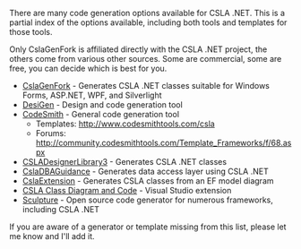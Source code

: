 There are many code generation options available for CSLA .NET. This is a partial index of the options available, including both tools and templates for those tools.

Only CslaGenFork is affiliated directly with the CSLA .NET project, the others come from various other sources. Some are commercial, some are free, you can decide which is best for you.

* [CslaGenFork](https://github.com/CslaGenFork/CslaGenFork) - Generates CSLA .NET classes suitable for Windows Forms, ASP.NET, WPF, and Silverlight
* [DesiGen](https://desigen-docs.dotnotstandard.com/docs) - Design and code generation tool
* [CodeSmith](https://www.codesmithtools.com/) - General code generation tool 
  * Templates: http://www.codesmithtools.com/csla 
  * Forums: http://community.codesmithtools.com/Template_Frameworks/f/68.aspx
* [CSLADesignerLibrary3](https://archive.codeplex.com/?p=CSLADesignLibrary3) - Generates CSLA .NET classes
* [CslaDBAGuidance](https://archive.codeplex.com/?p=CslaDBAGuidance) - Generates data access layer using CSLA .NET
* [CslaExtension](https://archive.codeplex.com/?p=t4csla) - Generates CSLA classes from an EF model diagram
* [CSLA Class Diagram and Code](https://marketplace.visualstudio.com/items?itemName=HeinzErnst.CSLAClassDiagramsCode) - Visual Studio extension
* [Sculpture](https://archive.codeplex.com/?p=Sculpture) - Open source code generator for numerous frameworks, including CSLA .NET

If you are aware of a generator or template missing from this list, please let me know and I'll add it.

